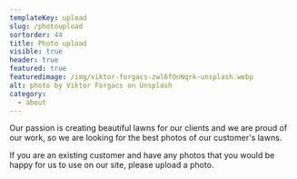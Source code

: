 ```yaml
---
templateKey: upload
slug: /photoupload
sortorder: 44
title: Photo upload
visible: true
header: true
featured: true
featuredimage: /img/viktor-forgacs-zwl6fOnNqrk-unsplash.webp
alt: photo by Viktor Forgacs on Unsplash
category:
  - about
---
```


Our passion is creating beautiful lawns for our clients and we are proud of our
work, so we are looking for the best photos of our customer's lawns.

If you are an existing customer and have any photos that you would be happy for
us to use on our site, please upload a photo.
